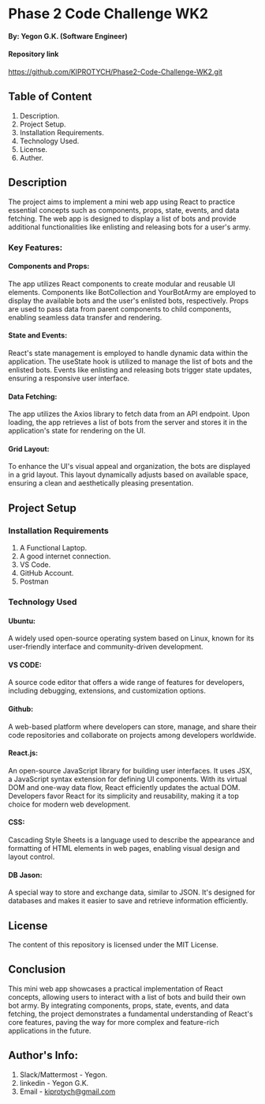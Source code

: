 # Phase 2 Code Challenge WK2

#### By: Yegon G.K. (Software Engineer)

#### Repository link
https://github.com/KIPROTYCH/Phase2-Code-Challenge-WK2.git


## Table of Content
1. Description.
2. Project Setup.
3. Installation Requirements.
4. Technology Used.
5. License.
6. Auther.

## Description

The project aims to implement a mini web app using React to practice essential concepts such as components, props, state, events, and data fetching. The web app is designed to display a list of bots and provide additional functionalities like enlisting and releasing bots for a user's army.

### Key Features:

#### Components and Props:
The app utilizes React components to create modular and reusable UI elements. Components like BotCollection and YourBotArmy are employed to display the available bots and the user's enlisted bots, respectively. Props are used to pass data from parent components to child components, enabling seamless data transfer and rendering.

#### State and Events:
React's state management is employed to handle dynamic data within the application. The useState hook is utilized to manage the list of bots and the enlisted bots. Events like enlisting and releasing bots trigger state updates, ensuring a responsive user interface.

#### Data Fetching:
The app utilizes the Axios library to fetch data from an API endpoint. Upon loading, the app retrieves a list of bots from the server and stores it in the application's state for rendering on the UI.

#### Grid Layout:
To enhance the UI's visual appeal and organization, the bots are displayed in a grid layout. This layout dynamically adjusts based on available space, ensuring a clean and aesthetically pleasing presentation.

## Project Setup

### Installation Requirements
1. A Functional Laptop.
2. A good internet connection.
3. VS Code.
4. GitHub Account.
5. Postman

### Technology Used

#### Ubuntu:
A widely used open-source operating system based on Linux, known for its user-friendly interface and community-driven development.

#### VS CODE:
A source code editor that offers a wide range of features for developers, including debugging, extensions, and customization options.

#### Github:
A web-based platform where developers can store, manage, and share their code repositories and collaborate on projects among developers worldwide.

#### React.js:
An open-source JavaScript library for building user interfaces. It uses JSX, a JavaScript syntax extension for defining UI components. With its virtual DOM and one-way data flow, React efficiently updates the actual DOM. Developers favor React for its simplicity and reusability, making it a top choice for modern web development.

#### CSS:
Cascading Style Sheets is a language used to describe the appearance and formatting of HTML elements in web pages, enabling visual design and layout control.

#### DB Jason:
A special way to store and exchange data, similar to JSON. It's designed for databases and makes it easier to save and retrieve information efficiently.


## License

The content of this repository is licensed under the MIT License.

## Conclusion

This mini web app showcases a practical implementation of React concepts, allowing users to interact with a list of bots and build their own bot army. By integrating components, props, state, events, and data fetching, the project demonstrates a fundamental understanding of React's core features, paving the way for more complex and feature-rich applications in the future.

## Author's Info:
1. Slack/Mattermost - Yegon.
2. linkedin - Yegon G.K.
3. Email - kiprotych@gmail.com
